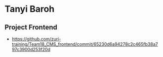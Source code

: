 # Tanyi Baroh

## Project Frontend
- https://github.com/zuri-training/Team18_CMS_frontend/commit/65230d6a94278c2c465fb38a797c3900d253f20d